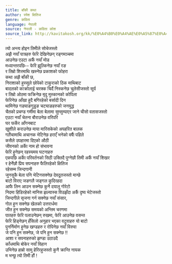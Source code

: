 ```yaml
---
title: बाँकी कथा
author: रमेश क्षितिज
genre: कविता
language: नेपाली
source: नेपाली - कविता कोश
source_link: http://kavitakosh.org/kk/%E0%A4%B0%E0%A4%AE%E0%A5%87%E0%A4%B6_%E0%A4%95%E0%A5%8D%E0%A4%B7%E0%A4%BF%E0%A4%A4%E0%A4%BF%E0%A4%9C
---
```


त्यो अन्त्य होइन तिमीले सोचेजस्तो  
अझै नयाँ पात्रहरु फेरि देखिनेछन् रङ्गमञ्चमा  
आउनेछ एउटा अर्कै नयाँ मोड  
मध्यान्तरपछि-- फेरि झुल्किनेछ नयाँ रङ  
र तिम्रो शिरमाथि खस्नेछ प्रकाशको फोहरा  
कथा अझै बाँकी छ,  
निराशाको हुस्सुले छोपेको टाकुराको ठिक माथिबाट  
बादलको काक्रोलाई चरक्क चिर्दै निस्कनेछ चुलेसीजस्तो सूर्य  
र तिम्रो ओठमा फक्रिनेछ मृदु मुस्कानको कोपिला  
फेरिनेछ आँखा हुदै बगिरहेको बर्सादी दिन  
थामिनेछ गड्याङगुडुङ चट्याङहरुको जनयुद्ध  
चैतको प्रचण्ड गर्मीमा बेला बेलामा सुम्सुम्याएर जाने चीसो वतासजस्तो  
एउटा नयाँ चेतना बौराउनेछ वरिपरि  
घर फर्केर आँगनबाट  
खुशीले कराउनेछ माया मारिसकेको अपहरित बालक  
गलैंचामाथि अचानक भेटिनेछ हराएँ भनेको वर्षाै पहिले  
कसैले उपहारमा दिएको औठी  
जीवनको अर्काे नाम हो संभावना  
फेरि हुनेछन् रहस्यमय घटनाहरु  
एकपछि अर्काे परिवर्तनको सिठी उक्लिदै पुग्नेछौ तिमी अर्कै नयाँ शिखर  
र हेर्नेछौ प्रिय सपनाहरु फैलिरहेको क्षितिज  
रहेसम्म जिन्दगानी  
जुनसुकै बेला पनि भेटिनसक्नेछ देवदूतजस्तो मान्छे  
बाटो विराए जङगलै जङ्गल कुदिरहदा  
आफै लिन आउन सक्नेछ कुनै दयालु गोरेटो  
निदमा हिडिरहेको मानिस झल्यास्स विउझँदा अर्कै दृष्य भेटेजस्तो  
जिन्दगीले सृजना गर्न सक्नेछ नयाँ संसार,  
गोल हुन सक्नेछ खेलको उत्तरार्धमा  
जीत हुन सक्नेछ समयको अन्तिम चरणमा  
पातहरु फेरि पलाउनेछन् रुखमा, फेरि आउनेछ वसन्त  
फेरि हिड्नेछन् हँसिलो अनुहार भएका वटुवाहरु यो बाटो  
पुनर्निर्माण हुनेछ खण्डहरु र रोपिनेछ नयाँ विरुवा  
जे पनि हुन सक्नेछ, जे पनि हुन सक्नेछ !!  
आशा र सपनाहरुको झण्डा उठाउदै  
काँधमाथि बोकेर नयाँ विहान  
उभिनेछ हाम्रो सामु हेरिरहुजस्तो कुनै क्रान्ति नायक  
म भन्छु त्यो तिमी हौं !
